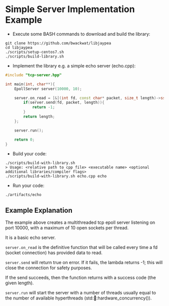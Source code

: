 # Simple Server Implementation Example

* Execute some BASH commands to download and build the library:
```
git clone https://github.com/bwackwat/libjaypea
cd libjaypea
./scripts/setup-centos7.sh
./scripts/build-library.sh
```
* Implement the library e.g. a simple echo server (echo.cpp):
```c++
#include "tcp-server.hpp"

int main(int, char**){
	EpollServer server(10000, 10);

	server.on_read = [&](int fd, const char* packet, size_t length)->ssize_t{
		if(server.send(fd, packet, length)){
			return -1;
		}
		return length;
	};

	server.run();

	return 0;
}
```
* Build your code:
```
./scripts/build-with-library.sh
> Usage: <relative path to cpp file> <executable name> <optional additional libraries/compiler flags>
./scripts/build-with-library.sh echo.cpp echo
```
* Run your code:
```
./artifacts/echo
```

## Example Explanation

The example above creates a multithreaded tcp epoll server listening on port 10000, with a maximum of 10 open sockets per thread.

It is a basic echo server.

```server.on_read``` is the definitive function that will be called every time a fd (socket connection) has provided data to read.

```server.send``` will return true on error. If it fails, the lambda returns -1; this will close the connection for safety purposes.

If the send succeeds, then the function returns with a success code (the given length).

```server.run``` will start the server with a number of threads usually equal to the number of available hyperthreads (std::thread::hardware_concurrency()).
